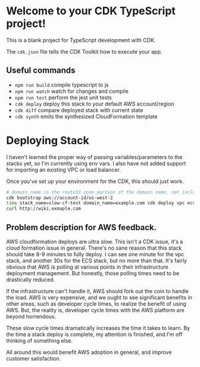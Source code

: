 # Welcome to your CDK TypeScript project!

This is a blank project for TypeScript development with CDK.

The `cdk.json` file tells the CDK Toolkit how to execute your app.

## Useful commands

* `npm run build`   compile typescript to js
* `npm run watch`   watch for changes and compile
* `npm run test`    perform the jest unit tests
* `cdk deploy`      deploy this stack to your default AWS account/region
* `cdk diff`        compare deployed stack with current state
* `cdk synth`       emits the synthesized CloudFormation template

# Deploying Stack

I haven't learned the proper way of passing variables/parameters to the stacks
yet, so I'm currently using env vars. I also have not added support for
importing an existing VPC or load balancer.
  
Once you've set up your environment for the CDK, this should just work.

```bash
# domain_name is the route53 zone portion of the domain name, not including host.
cdk bootstrap aws://account-id/us-west-2
time stack_name=slow-cf-test domain_name=example.com cdk deploy vpc ecs
curl http://wiki.exmaple.com
```

## Problem description for AWS feedback.

AWS cloudformation deploys are ultra slow. This isn't a CDK issue, it's a cloud
formation issue in general. There's no sane reason that this stack should take
8-9 minutes to fully deploy. I can see one minute for the vpc stack, and another
30s for the ECS stack, but no more than that. It's fairly obvious that AWS is
polling at various points in their infrastructure deployment management. But
honestly, those polling times need to be drastically reduced.

If the infrastructure can't handle it, AWS should fork out the coin to handle
the load. AWS is very expensive, and we ought to see significant benefits in
other areas, such as developer cycle times, to realize the benefit of using AWS.
But, the reality is, developer cycle times with the AWS platform are beyond
horrendous.

These slow cycle times dramatically increases the time it takes to learn. By the
time a stack deploy is complete, my attention is finished, and I'm off thinking
of something else.

All around this would benefit AWS adoption in general, and improve customer
satisfaction.